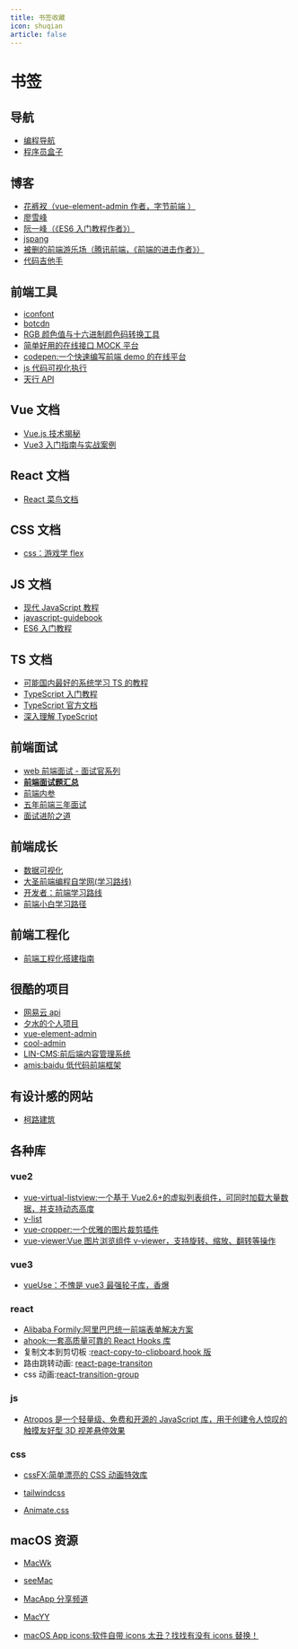 ```yaml
---
title: 书签收藏
icon: shuqian
article: false
---
```


# 书签

## 导航

- [编程导航](https://www.code-nav.cn/)
- [程序员盒子](https://www.coderutil.com/)

## 博客

- [花裤衩（vue-element-admin 作者，字节前端 ）](https://panjiachen.github.io/awesome-bookmarks/)
- [廖雪峰](https://www.liaoxuefeng.com/)
- [阮一峰（《ES6 入门教程作者》）](https://www.ruanyifeng.com/)
- [jspang](https://jspang.com/)
- [被删的前端游乐场（腾讯前端，《前端的进击作者》）](https://godbasin.github.io/front-end-playground/)
- [代码吉他手](https://www.yzmblog.top/)

## 前端工具

- [iconfont](https://www.iconfont.cn/)
- [botcdn](https://www.bootcdn.cn/)
- [RGB 颜色值与十六进制颜色码转换工具](https://www.sioe.cn/yingyong/yanse-rgb-16/)
- [简单好用的在线接口 MOCK 平台](https://www.fastmock.site/)
- [codepen:一个快速编写前端 demo 的在线平台](https://codepen.io/)
- [js 代码可视化执行](https://pythontutor.com/visualize.html#mode=edit)
- [天行 API](https://www.tianapi.com/)

## Vue 文档

- [Vue.js 技术揭秘](https://ustbhuangyi.github.io/vue-analysis/)
- [Vue3 入门指南与实战案例](https://vue3.chengpeiquan.com/)

## React 文档

- [React 菜鸟文档](https://react.fenxianglu.cn/)

## CSS 文档

- [css：游戏学 flex](https://codingfantasy.com/games)

## JS 文档

- [现代 JavaScript 教程](https://zh.javascript.info/)
- [javascript-guidebook](https://tsejx.github.io/javascript-guidebook/)
- [ES6 入门教程](https://es6.ruanyifeng.com/)

## TS 文档

- [可能国内最好的系统学习 TS 的教程](https://yayujs.com/)
- [TypeScript 入门教程](https://ts.xcatliu.com/introduction/what-is-typescript.html)
- [TypeScript 官方文档](https://www.typescriptlang.org/docs/)
- [深入理解 TypeScript](https://jkchao.github.io/typescript-book-chinese/)

## 前端面试

- [web 前端面试 - 面试官系列](https://vue3js.cn/interview/)
- [**前端面试题汇总**](https://www.yuque.com/cuggz/interview)
- [前端内参](https://coffe1891.gitbook.io/frontend-hard-mode-interview/)
- [五年前端三年面试](https://fe.azhubaby.com/)
- [面试进阶之道](https://www.whyknown.com/)

## 前端成长

- [数据可视化](http://www.youbaobao.xyz/datav-docs/)
- [大圣前端编程自学网(学习路线)](https://shengxinjing.cn/)
- [开发者：前端学习路线](https://readnow-5gl5quqg1f554239-1306275822.tcloudbaseapp.com/dist/index.html?sign=c62ee4bf5ea742e45abf8c921e61267c&t=1648970014#/)
- [前端小白学习路径](https://www.yuque.com/zyyzqr/erg3vt)

## 前端工程化

- [前端工程化搭建指南](https://lousanpang.github.io/fe-workflow/docs/documentation)

## 很酷的项目

- [网易云 api](https://neteasecloudmusicapi.vercel.app/#/)
- [夕水的个人项目](https://eveningwater.github.io/my-web-projects/)
- [vue-element-admin](https://panjiachen.gitee.io/vue-element-admin-site/zh/)
- [cool-admin](https://www.cool-admin.com/)
- [LIN-CMS:前后端内容管理系统](https://www.talelin.com/#cms)
- [amis:baidu 低代码前端框架](https://aisuda.bce.baidu.com/amis/zh-CN/docs/index)

## 有设计感的网站

- [柯路建筑](https://www.clouarchitects.cn/)

## 各种库

### vue2

- [vue-virtual-listview:一个基于 Vue2.6+的虚拟列表组件，可同时加载大量数据，并支持动态高度](https://www.npmjs.com/package/vue-virtual-listview)
- [v-list](https://vlist.zfhblog.top)
- [vue-cropper:一个优雅的图片裁剪插件](https://github.com/xyxiao001/vue-cropper)
- [vue-viewer:Vue 图片浏览组件 v-viewer，支持旋转、缩放、翻转等操作](https://github.com/mirari/v-viewer)

### vue3

- [vueUse：不愧是 vue3 最强轮子库，香爆](https://vueuse.org/)

### react

- [Alibaba Formily:阿里巴巴统一前端表单解决方案](https://formilyjs.org/zh-CN)
- [ahook:一套高质量可靠的 React Hooks 库](https://ahooks.js.org/zh-CN)
- 复制文本到剪切板 :[react-copy-to-clipboard](https://github.com/nkbt/react-copy-to-clipboard),[hook 版](https://github.com/danoc/react-use-clipboard)
- 路由跳转动画: [react-page-transiton](https://github.com/Steveeeie/react-page-transition)
- css 动画:[react-transition-group](https://reactcommunity.org/react-transition-group/)

### js

- [Atropos 是一个轻量级、免费和开源的 JavaScript 库，用于创建令人惊叹的触摸友好型 3D 视差悬停效果](https://atroposjs.com/)

### css

- [cssFX:简单漂亮的 CSS 动画特效库](https://cssfx.netlify.app/)

- [tailwindcss](https://tailwindcss.com/)

- [Animate.css](https://animate.style/)

## macOS 资源

- [MacWk](https://macwk.com) <Badge type='danger' text='已关站,用过最好mac资源下载网站'/>

- [seeMac](https://www.seemac.cn) <Badge type='warning' text='游戏资源较多｜部分资源免费'/>
- [MacApp 分享频道](https://macapp.org.cn/) <Badge type='tip' text='用爱发电'/>
- [MacYY ](https://www.macyy.cn/)<Badge type='tip' text='用爱发电'/>
- [macOS App icons:软件自带 icons 太丑？找找有没有 icons 替换！](https://macosicons.com)
